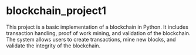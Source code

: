 # blockchain_project1
This project is a basic implementation of a blockchain in Python. It includes transaction handling, proof of work mining, and validation of the blockchain. The system allows users to create transactions, mine new blocks, and validate the integrity of the blockchain.
